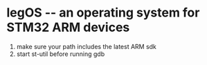 # legOS -- an operating system for STM32 ARM devices

1. make sure your path includes the latest ARM sdk
2. start st-util before running gdb
